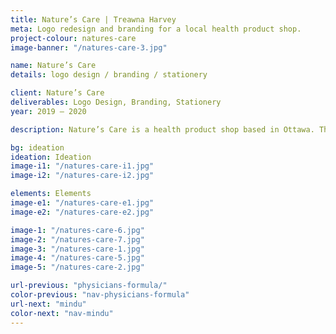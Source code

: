 ```yaml
---
title: Nature’s Care | Treawna Harvey
meta: Logo redesign and branding for a local health product shop.
project-colour: natures-care
image-banner: "/natures-care-3.jpg"

name: Nature’s Care
details: logo design / branding / stationery

client: Nature’s Care
deliverables: Logo Design, Branding, Stationery
year: 2019 – 2020

description: Nature’s Care is a health product shop based in Ottawa. The store is recognized for its extensive inventory, friendly staff and knowledgeable owner, so the rebrand brand kept these qualities in mind. <br><br>The logo redesign pays homage to the original echinacea imagery and personifies the idea of Nature’s Care. Leaves of mint, sage, eucalyptus and other herbs with natural healing properties come together to construct a new symbol of health.

bg: ideation
ideation: Ideation
image-i1: "/natures-care-i1.jpg"
image-i2: "/natures-care-i2.jpg"

elements: Elements
image-e1: "/natures-care-e1.jpg"
image-e2: "/natures-care-e2.jpg"

image-1: "/natures-care-6.jpg"
image-2: "/natures-care-7.jpg"
image-3: "/natures-care-1.jpg"
image-4: "/natures-care-5.jpg"
image-5: "/natures-care-2.jpg"

url-previous: "physicians-formula/"
color-previous: "nav-physicians-formula"
url-next: "mindu"
color-next: "nav-mindu"
---
```

